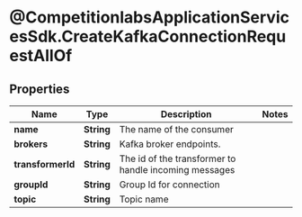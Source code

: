 # @CompetitionlabsApplicationServicesSdk.CreateKafkaConnectionRequestAllOf

## Properties

Name | Type | Description | Notes
------------ | ------------- | ------------- | -------------
**name** | **String** | The name of the consumer | 
**brokers** | **String** | Kafka broker endpoints. | 
**transformerId** | **String** | The id of the transformer to handle incoming messages | 
**groupId** | **String** | Group Id for connection | 
**topic** | **String** | Topic name | 


